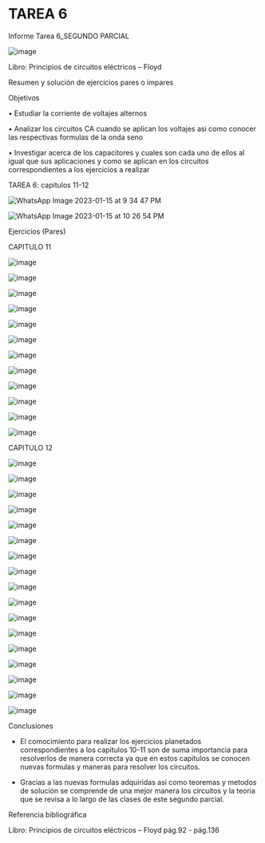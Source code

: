 # TAREA 6
Informe Tarea 6_SEGUNDO PARCIAL

![image](https://user-images.githubusercontent.com/116813539/209505594-7c7a7d43-d61b-44ad-962a-5b35484e2d60.png)

Libro: Principios de circuitos eléctricos – Floyd

Resumen y solución de ejercicios pares o impares

Objetivos

• Estudiar la corriente de voltajes alternos 

• Analizar los circuitos CA cuando se aplican los voltajes asi como conocer las respectivas formulas de la onda seno 

• Investigar acerca de los capacitores y cuales son cada uno de ellos al igual que sus aplicaciones y como se aplican en los circuitos correspondientes a los ejercicios a realizar 


TAREA 6: capítulos 11-12

![WhatsApp Image 2023-01-15 at 9 34 47 PM](https://user-images.githubusercontent.com/116813539/212791582-0b69959a-9cb1-4736-b34f-744dfa74532c.jpeg)

![WhatsApp Image 2023-01-15 at 10 26 54 PM](https://user-images.githubusercontent.com/116813539/212791600-266eed4d-52bc-4a6f-9f1c-4935fdf56a97.jpeg)

Ejercicios (Pares)

CAPITULO 11

![image](https://user-images.githubusercontent.com/116813539/212791700-3f8b3b5f-9a1b-45cf-a4e9-072881dabcc8.png)

![image](https://user-images.githubusercontent.com/116813539/212791736-6ad929f7-104c-47c7-8291-5dfa38c2bdb1.png)

![image](https://user-images.githubusercontent.com/116813539/212791759-6fe762db-1304-4b31-9c81-8fc8fb4a5a1d.png)

![image](https://user-images.githubusercontent.com/116813539/212791787-4f44ba1c-4e5f-4239-b2c9-5f2af9f24e1f.png)

![image](https://user-images.githubusercontent.com/116813539/212791811-666954c7-e28b-4fc7-8185-548f73111bf0.png)

![image](https://user-images.githubusercontent.com/116813539/212791841-57f62466-96fb-43df-bd63-6374bc8f8ec3.png)

![image](https://user-images.githubusercontent.com/116813539/212791861-3f8dd865-fd88-4a00-812e-cdfa2d07188b.png)

![image](https://user-images.githubusercontent.com/116813539/212791899-29afe59f-2780-455f-b49c-96f5fd5959f4.png)

![image](https://user-images.githubusercontent.com/116813539/212791923-33603cb6-4b23-4322-84de-4c4f954d74ab.png)

![image](https://user-images.githubusercontent.com/116813539/212791942-fb717fd3-d10d-40d9-af3e-17a6c3776693.png)

![image](https://user-images.githubusercontent.com/116813539/212791968-7109cdbd-fe97-48b4-854b-b0abe27fb52d.png)

![image](https://user-images.githubusercontent.com/116813539/212792099-6a52d0a6-2e00-46f9-8d1b-5e6a3816e046.png)

CAPITULO 12

![image](https://user-images.githubusercontent.com/116813539/212792279-8687e746-b7ce-4f91-95e1-623f11f8a928.png)

![image](https://user-images.githubusercontent.com/116813539/212792309-4c8bdda0-0c76-4aba-8e27-9fc8ef40d67c.png)

![image](https://user-images.githubusercontent.com/116813539/212792342-c9624059-d695-4e8a-965b-1313be6e2818.png)

![image](https://user-images.githubusercontent.com/116813539/212792383-624224fa-48e8-4d7f-9cb9-cfccc7a7432c.png)

![image](https://user-images.githubusercontent.com/116813539/212792427-3ab17415-9cb0-4041-a366-fdb8c105c89f.png)

![image](https://user-images.githubusercontent.com/116813539/212792734-c0cf4dca-e673-4162-960c-b0e8ceeb2958.png)

![image](https://user-images.githubusercontent.com/116813539/212792864-f52186c7-5616-4ac7-ae13-f0c8a803887b.png)

![image](https://user-images.githubusercontent.com/116813539/212792906-87b26a36-8bfb-45e5-9195-2537ba5b6fd0.png)

![image](https://user-images.githubusercontent.com/116813539/212792935-c346b2c3-520a-488f-88aa-aee7d50ec722.png)

![image](https://user-images.githubusercontent.com/116813539/212792969-062569b9-d0ca-4ff8-a09b-a74745d9c6c2.png)

![image](https://user-images.githubusercontent.com/116813539/212792997-46c95622-43d7-4ad4-8cb1-3652e04c64bb.png)

![image](https://user-images.githubusercontent.com/116813539/212793021-a79db734-1e56-4dee-a9b9-1eb390054dd5.png)

![image](https://user-images.githubusercontent.com/116813539/212793051-0d0ce5eb-d5a4-4d3c-a73d-a2d689fcea32.png)

![image](https://user-images.githubusercontent.com/116813539/212793075-732f159b-dbdc-4249-8d18-5f55f7ba1531.png)

![image](https://user-images.githubusercontent.com/116813539/212793102-2b6feb7b-412c-4ebd-9d39-578e37d38dee.png)

![image](https://user-images.githubusercontent.com/116813539/212793145-06e7994b-3294-497a-ad07-1284bd5059dd.png)

![image](https://user-images.githubusercontent.com/116813539/212793218-95690bc8-1142-4c47-8107-62f3e4727075.png)


Conclusiones 

* El comocimiento para realizar los ejercicios planetados correspondientes a los capitulos 10-11 son de suma importancia para resolverlos de manera correcta ya que en estos capitulos se conocen nuevas formulas y maneras para resolver los circuitos.

* Gracias a las nuevas formulas adquiridas asi como teoremas y metodos de solución se comprende de una mejor manera los circuitos y la teoria que se revisa a lo largo de las clases de este segundo parcial.

Referencia bibliográfica 

Libro: Principios de circuitos eléctricos – Floyd pág.92 - pág.136 

